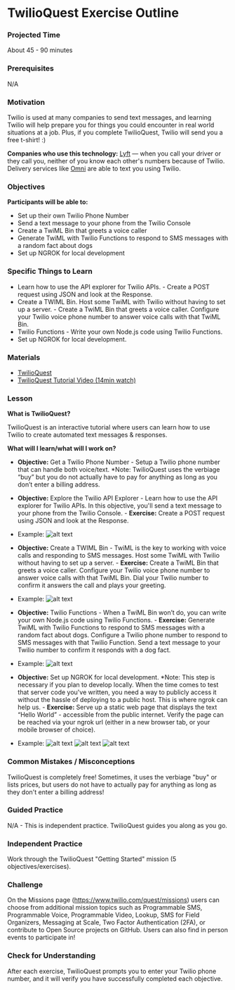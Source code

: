 # TwilioQuest Exercise Outline

### Projected Time

About 45 - 90 minutes

### Prerequisites

N/A

### Motivation

Twilio is used at many companies to send text messages, and learning Twilio will help prepare you for things you could encounter in real world situations at a job. Plus, if you complete TwilioQuest, Twilio will send you a free t-shirt! :)

**Companies who use this technology:** [Lyft](https://www.lyft.com/rider) — when you call your driver or they call you, neither of you know each other's numbers because of Twilio. Delivery services like [Omni](https://www.beomni.com/) are able to text you using Twilio.

### Objectives

**Participants will be able to:**

- Set up their own Twilio Phone Number
- Send a text message to your phone from the Twilio Console
- Create a TwiML Bin that greets a voice caller
- Generate TwiML with Twilio Functions to respond to SMS messages with a random fact about dogs
- Set up NGROK for local development

### Specific Things to Learn

- Learn how to use the API explorer for Twilio APIs. - Create a POST request using JSON and look at the Response.
- Create a TWIML Bin. Host some TwiML with Twilio without having to set up a server. - Create a TwiML Bin that greets a voice caller. Configure your Twilio voice phone number to answer voice calls with that TwiML Bin.
- Twilio Functions - Write your own Node.js code using Twilio Functions.
- Set up NGROK for local development.

### Materials

- [TwilioQuest](https://www.twilio.com/quest/welcome)
- [TwilioQuest Tutorial Video (14min watch)](https://www.youtube.com/watch?v=ZzAEAfYw2xc)

### Lesson

**What is TwilioQuest?**

TwilioQuest is an interactive tutorial where users can learn how to use Twilio to create automated text messages & responses.

**What will I learn/what will I work on?**

- **Objective:** Get a Twilio Phone Number - Setup a Twilio phone number that can handle both voice/text. \*Note: TwilioQuest uses the verbiage “buy” but you do not actually have to pay for anything as long as you don’t enter a billing address.

- **Objective:** Explore the Twilio API Explorer - Learn how to use the API explorer for Twilio APIs. In this objective, you'll send a text message to your phone from the Twilio Console. - **Exercise:** Create a POST request using JSON and look at the Response.

- Example:
  ![alt text](./Screen%20Shot%202018-10-08%20at%207.15.15%20PM.png)

- **Objective:** Create a TWIML Bin - TwiML is the key to working with voice calls and responding to SMS messages. Host some TwiML with Twilio without having to set up a server. - **Exercise:** Create a TwiML Bin that greets a voice caller. Configure your Twilio voice phone number to answer voice calls with that TwiML Bin. Dial your Twilio number to confirm it answers the call and plays your greeting.

- Example:
  ![alt text](./Screen%20Shot%202018-10-08%20at%207.26.01%20PM.png)

- **Objective:** Twilio Functions - When a TwiML Bin won’t do, you can write your own Node.js code using Twilio Functions. - **Exercise:** Generate TwiML with Twilio Functions to respond to SMS messages with a random fact about dogs. Configure a Twilio phone number to respond to SMS messages with that Twilio Function. Send a text message to your Twilio number to confirm it responds with a dog fact.
- Example:
  ![alt text](./Screen%20Shot%202018-10-08%20at%207.31.03%20PM.png)

- **Objective:** Set up NGROK for local development. \*Note: This step is necessary if you plan to develop locally. When the time comes to test that server code you've written, you need a way to publicly access it without the hassle of deploying to a public host. This is where ngrok can help us. - **Exercise:** Serve up a static web page that displays the text “Hello World” - accessible from the public internet. Verify the page can be reached via your ngrok url (either in a new browser tab, or your mobile browser of choice).
- Example:
  ![alt text](./Screen%20Shot%202018-10-08%20at%207.44.02%20PM.png)
  ![alt text](./Screen%20Shot%202018-10-08%20at%207.44.12%20PM.png)
  ![alt text](./Screen%20Shot%202018-10-08%20at%207.44.22%20PM.png)

### Common Mistakes / Misconceptions

TwilioQuest is completely free! Sometimes, it uses the verbiage "buy" or lists prices, but users do not have to actually pay for anything as long as they don't enter a billing address!

### Guided Practice

N/A - This is independent practice. TwilioQuest guides you along as you go.

### Independent Practice

Work through the TwilioQuest "Getting Started" mission (5 objectives/exercises).

### Challenge

On the Missions page (https://www.twilio.com/quest/missions) users can choose from additional mission topics such as Programmable SMS, Programmable Voice, Programmable Video, Lookup, SMS for Field Organizers, Messaging at Scale, Two Factor Authentication (2FA), or contribute to Open Source projects on GitHub. Users can also find in person events to participate in!

### Check for Understanding

After each exercise, TwilioQuest prompts you to enter your Twilio phone number, and it will verify you have successfully completed each objective.

